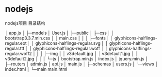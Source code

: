 # nodejs
nodejs项目
目录结构

│  app.js
│
├─models
│      User.js
│
├─public
│  ├─css
│  │      bootstrap3.3.7.min.css
│  │      main.css
│  │
│  ├─fonts
│  │      glyphicons-halflings-regular.eot
│  │      glyphicons-halflings-regular.svg
│  │      glyphicons-halflings-regular.ttf
│  │      glyphicons-halflings-regular.woff
│  │      glyphicons-halflings-regular.woff2
│  │
│  ├─img
│  │      v3default.jpg
│  │      v3default1.jpg
│  │      v3default2.jpg
│  │
│  └─js
│          bootstrap.min.js
│          index.js
│          jquery.min.js
│
├─routers
│      admin.js
│      api.js
│      main.js
│
├─schemas
│      users.js
│
└─views
    │  index.html
    │
    └─main
            main.html
